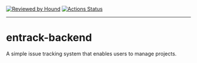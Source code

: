 [![Reviewed by Hound](https://img.shields.io/badge/ESLint%20Reviewed%20by%20-HoundCI-d16ef5)](https://houndci.com)
[![Actions Status](https://github.com/daylay92/entrack/workflows/Node%20CI/badge.svg)](https://github.com/daylay92/entrack/actions)

---

# entrack-backend

A simple issue tracking system that enables users to manage projects.
